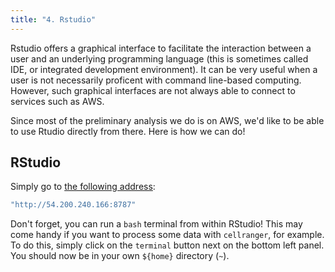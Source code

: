 ```yaml
---
title: "4. Rstudio"
---
```


Rstudio offers a graphical interface 
to facilitate the interaction between a user and an underlying 
programming language (this is sometimes called IDE, or 
integrated development environment). It can be very useful when a user is 
not necessarily proficent with command line-based computing. However, such graphical interfaces are not 
always able to connect to services such as AWS.  

Since most of the preliminary analysis we do is on AWS, 
we'd like to be able to use Rtudio directly from there. Here is how we can do!

## RStudio 

Simply go to [the following address](http://54.200.240.166:8787): 

```sh
"http://54.200.240.166:8787"
```

Don't forget, you can run a `bash` terminal from within RStudio! This may come handy if you want to process some data with `cellranger`, for example. To do this, simply click on the `terminal` button next on the bottom left panel. You should now be in your own `${home}` directory (`~`). 
